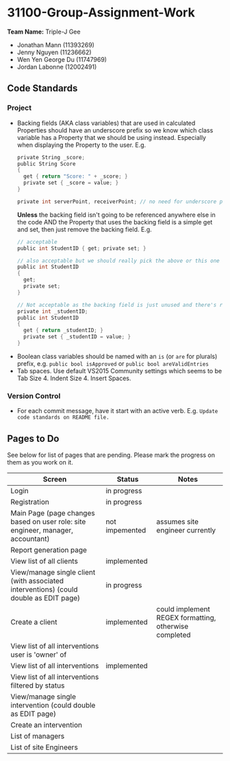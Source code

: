 # 31100-Group-Assignment-Work #
**Team Name:** Triple-J Gee
* Jonathan Mann (11393269)
* Jenny Nguyen (11236662)
* Wen Yen George Du (11747969)
* Jordan Labonne (12002491)

## Code Standards ##
### Project ###
- Backing fields (AKA class variables) that are used in calculated Properties should have an underscore prefix so we know which class variable has a Property that we should be using instead. Especially when displaying the Property to the user.
  E.g.
  ```c
  private String _score;
  public String Score
  {
    get { return "Score: " + _score; }
    private set { _score = value; }
  }

  private int serverPoint, receiverPoint; // no need for underscore prefix
  ```
  **Unless** the backing field isn't going to be referenced anywhere else in the code AND the Property that uses the backing field is a simple get and set, then just remove the backing field.
  E.g.
  ```c
  // acceptable
  public int StudentID { get; private set; }
  
  // also acceptable but we should really pick the above or this one and stick with it
  public int StudentID
  {
    get;
    private set;
  }

  // Not acceptable as the backing field is just unused and there's redundant code.
  private int _studentID;
  public int StudentID
  {
    get { return _studentID; }
    private set { _studentID = value; }
  }
  ```
- Boolean class variables should be named with an `is` (or `are` for plurals) prefix,  e.g. `public bool isApproved` or `public bool areValidEntries`
- Tab spaces. Use default VS2015 Community settings which seems to be Tab Size 4. Indent Size 4. Insert Spaces.
### Version Control ###
- For each commit message, have it start with an active verb. E.g. `Update code standards on README file.`

## Pages to Do ##
See below for list of pages that are pending.  Please mark the progress on them as you work on it.

|Screen|Status|Notes|
|---|---|---|
|Login|in progress||
|Registration|in progress||
|Main Page (page changes based on user role: site engineer, manager, accountant)|not impemented|assumes site engineer currently|
|Report generation page|||
|View list of all clients|implemented||
|View/manage single client (with associated interventions) (could double as EDIT page)|in progress||
|Create a client|implemented|could implement REGEX formatting, otherwise completed|
|View list of all interventions user is 'owner' of|||
|View list of all interventions|implemented||
|View list of all interventions filtered by status|||
|View/manage single intervention (could double as EDIT page)|||
|Create an intervention|||
|List of managers|||
|List of site Engineers|||

